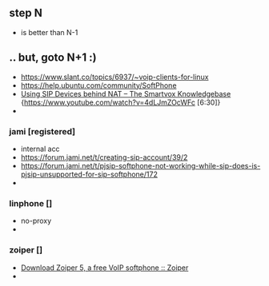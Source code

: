 ## step N
- is better than N-1 

## .. but, goto N+1 :) 
- https://www.slant.co/topics/6937/~voip-clients-for-linux
- https://help.ubuntu.com/community/SoftPhone 
- [Using SIP Devices behind NAT – The Smartvox Knowledgebase](https://kb.smartvox.co.uk/voip-sip/sip-devices-nat/)  {https://www.youtube.com/watch?v=4dLJmZOcWFc [6:30]} 
- 

### jami [registered]
- internal acc 
- https://forum.jami.net/t/creating-sip-account/39/2
- https://forum.jami.net/t/pjsip-softphone-not-working-while-sip-does-is-pjsip-unsupported-for-sip-softphone/172 
- 

### linphone []
- no-proxy 
- 

### zoiper []
- [Download Zoiper 5, a free VoIP softphone :: Zoiper](https://www.zoiper.com/en/voip-softphone/download/current) 
- 
